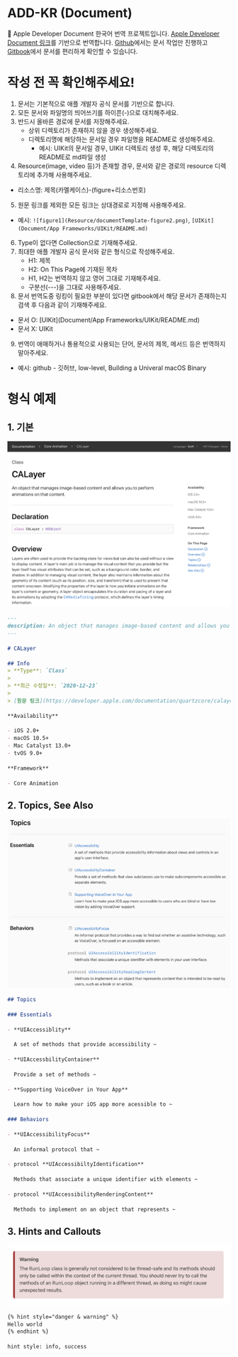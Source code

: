 

# ADD-KR (Document)

🍎 Apple Developer Document 한국어 번역 프로젝트입니다. [Apple Developer Document 링크](https://developer.apple.com/documentation/technologies)를 기반으로 번역합니다. [Github](https://github.com/DAEUN28/ADD-KR)에서는 문서 작업만 진행하고 [Gitbook](https://acone1128.gitbook.io/add/)에서 문서를 편리하게 확인할 수 있습니다.

# 작성 전 꼭 확인해주세요!

1. 문서는 기본적으로 애플 개발자 공식 문서를 기반으로 합니다.
2. 모든 문서와 파일명의 띄어쓰기를 하이픈(-)으로 대치해주세요.
3. 반드시 올바른 경로에 문서를 저장해주세요.
   - 상위 디렉토리가 존재하지 않을 경우 생성해주세요.
   - 디렉토리명에 해당하는 문서일 경우 파일명을 README로 생성해주세요.
     - 예시: UIKit의 문서일 경우, UIKit 디렉토리 생성 후, 해당 디렉토리의 README로 md파일 생성
4. Resource(image, video 등)가 존재할 경우, 문서와 같은 경로의 resource 디렉토리에 추가해 사용해주세요.
  - 리소스명: 제목(카멜케이스)-(figure+리소스번호)
5. 원문 링크를 제외한 모든 링크는 상대경로로 지정해 사용해주세요.
  - 예시: `![figure1](Resource/documentTemplate-figure2.png)`, `[UIKit](Document/App Frameworks/UIKit/README.md)`
6. Type이 없다면 Collection으로 기재해주세요.
7. 최대한 애플 개발자 공식 문서와 같은 형식으로 작성해주세요.
   - H1: 제목
   - H2: On This Page에 기재된 목차
   - H1, H2는 번역하지 않고 영어 그대로 기재해주세요.
   - 구분선(---)을 그대로 사용해주세요.
8. 문서 번역도중 링킹이 필요한 부분이 있다면 gitbook에서 해당 문서가 존재하는지 검색 후 다음과 같이 기재해주세요.
  - 문서 O: [UIKit](Document/App Frameworks/UIKit/README.md)
  - 문서 X: UIKit
9. 번역이 애매하거나 통용적으로 사용되는 단어, 문서의 제목, 메서드 등은 번역하지 말아주세요.
  - 예시: github - 깃허브, low-level, Building a Univeral macOS Binary



# 형식 예제

## 1. 기본

![Figure1](Resource/readme-figure1.png)

```markdown
---
description: An object that manages image-based content and allows you to perform animations on that content.
---

# CALayer

## Info
> **Type**: `Class`
>
> **최근 수정일**: `2020-12-23`
>
> [원문 링크](https://developer.apple.com/documentation/quartzcore/calayer)

**Availability**

- iOS 2.0+
- macOS 10.5+
- Mac Catalyst 13.0+
- tvOS 9.0+

**Framework**

- Core Animation

```



## 2. Topics, See Also

![Figure2](Resource/readme-figure2.png)

```markdown
## Topics

### Essentials

- **UIAccessiblity**

  A set of methods that provide accessibility ~

- **UIAccessbilityContainer**

  Provide a set of methods ~ 

- **Supporting VoiceOver in Your App**

  Learn how to make your iOS app more acessible to ~

### Behaviors

- **UIAccessibilityFocus**

  An informal protocol that ~

- protocol **UIAccessibiltyIdentification**

  Methods that associate a unique identifier with elements ~

- protocol **UIAccessibilityRenderingContent**

  Methods to implement on an object that represents ~
```



## 3. Hints and Callouts

![Figure3](Resource/readme-figure3.png)

```markdown
{% hint style="danger & warning" %}
Hello world
{% endhint %}

hint style: info, success
```

